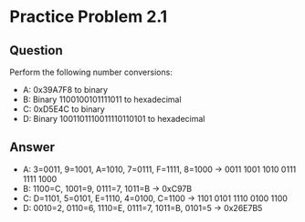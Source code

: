  Practice Problem 2.1
====================


Question
--------

Perform the following number conversions:

 * A: 0x39A7F8 to binary
 * B: Binary 1100100101111011 to hexadecimal
 * C: 0xD5E4C to binary
 * D: Binary 1001101110011110110101 to hexadecimal

Answer
------

 * A: 3=0011, 9=1001, A=1010, 7=0111, F=1111, 8=1000 -> 0011 1001 1010 0111 1111 1000
 * B: 1100=C, 1001=9, 0111=7, 1011=B                 -> 0xC97B
 * C: D=1101, 5=0101, E=1110, 4=0100, C=1100         -> 1101 0101 1110 0100 1100
 * D: 0010=2, 0110=6, 1110=E, 0111=7, 1011=B, 0101=5 -> 0x26E7B5

